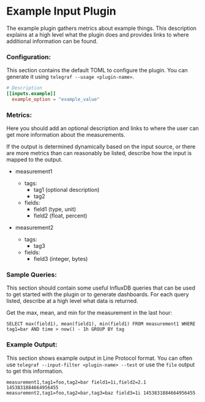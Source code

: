 # Example Input Plugin

The example plugin gathers metrics about example things.  This description
explains at a high level what the plugin does and provides links to where
additional information can be found.

### Configuration:

This section contains the default TOML to configure the plugin.  You can
generate it using `telegraf --usage <plugin-name>`.

```toml
# Description
[[inputs.example]]
  example_option = "example_value"
```

### Metrics:

Here you should add an optional description and links to where the user can
get more information about the measurements.

If the output is determined dynamically based on the input source, or there
are more metrics than can reasonably be listed, describe how the input is
mapped to the output.

- measurement1
  - tags:
    - tag1 (optional description)
    - tag2
  - fields:
    - field1 (type, unit)
    - field2 (float, percent)

- measurement2
  - tags:
    - tag3
  - fields:
    - field3 (integer, bytes)

### Sample Queries:

This section should contain some useful InfluxDB queries that can be used to
get started with the plugin or to generate dashboards.  For each query listed,
describe at a high level what data is returned.

Get the max, mean, and min for the measurement in the last hour:
```
SELECT max(field1), mean(field1), min(field1) FROM measurement1 WHERE tag1=bar AND time > now() - 1h GROUP BY tag
```

### Example Output:

This section shows example output in Line Protocol format.  You can often use
`telegraf --input-filter <plugin-name> --test` or use the `file` output to get
this information.

```
measurement1,tag1=foo,tag2=bar field1=1i,field2=2.1 1453831884664956455
measurement2,tag1=foo,tag2=bar,tag3=baz field3=1i 1453831884664956455
```
